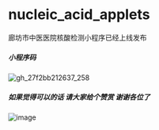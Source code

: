 # nucleic_acid_applets
廊坊市中医医院核酸检测小程序已经上线发布
##### 小程序码
![gh_27f2bb212637_258](https://user-images.githubusercontent.com/34397383/162612373-cc81c354-3e71-4b24-a55b-dd689c37a202.jpg)
##### 如果觉得可以的话 请大家给个赞赏 谢谢各位了
![image](https://user-images.githubusercontent.com/34397383/162612401-7d902858-9ccc-4663-895f-284d3d63c8be.png)

